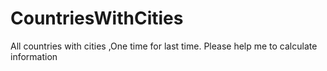 # CountriesWithCities
All countries with cities ,One time for last time. Please help me to calculate information
